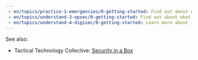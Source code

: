 ```yaml
---
 - en/topics/practice-1-emergencies/0-getting-started: Find out about other types of emergencies
 - en/topics/understand-3-opsec/0-getting-started: Find out about what operational security or opsec means
 - en/topics/understand-4-digisec/0-getting-started: Learn more about important concepts of digital security
---
```

 See also:
* Tactical Technology Collective: [Security in a Box](https://securityinabox.org)

